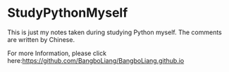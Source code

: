 # StudyPythonMyself
This is just my notes taken during studying Python myself.
The comments are written by Chinese.

For more Information, please click here:https://github.com/BangboLiang/BangboLiang.github.io
